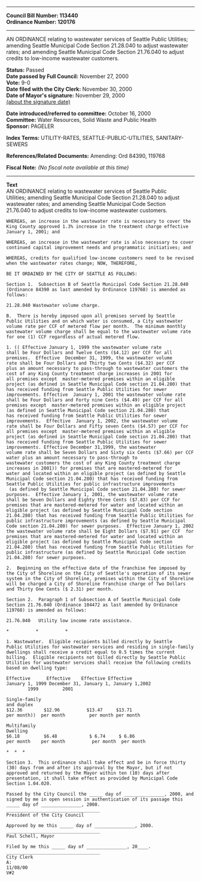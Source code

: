 * * * * *  
  
**Council Bill Number: [](#h0)[](#h2)113440**   
**Ordinance Number: 120176**  
  
* * * * *  
  
AN ORDINANCE relating to wastewater services of Seattle Public Utilities; amending Seattle Municipal Code Section 21.28.040 to adjust wastewater rates; and amending Seattle Municipal Code Section 21.76.040 to adjust credits to low-income wastewater customers.  
  
**Status:** Passed   
**Date passed by Full Council:** November 27, 2000   
**Vote:** 9-0   
**Date filed with the City Clerk:** November 30, 2000   
**Date of Mayor's signature:** November 29, 2000   
[(about the signature date)](/~public/approvaldate.htm)   
  
  
**Date introduced/referred to committee:** October 16, 2000   
**Committee:** Water Resources, Solid Waste and Public Health   
**Sponsor:** PAGELER   
  
**Index Terms:** UTILITY-RATES, SEATTLE-PUBLIC-UTILITIES, SANITARY-SEWERS  
  
**References/Related Documents:** Amending: Ord 84390, 119768  
  
**Fiscal Note:** *(No fiscal note available at this time)*  
  
* * * * *  
  
**Text**  
    AN ORDINANCE relating to wastewater services of Seattle Public  
    Utilities; amending Seattle Municipal Code Section 21.28.040 to adjust  
    wastewater rates; and amending Seattle Municipal Code Section  
    21.76.040 to adjust credits to low-income wastewater customers.  
  
    WHEREAS, an increase in the wastewater rate is necessary to cover the  
    King County approved 1.3% increase in the treatment charge effective  
    January 1, 2001; and  
  
    WHEREAS, an increase in the wastewater rate is also necessary to cover  
    continued capital improvement needs and programmatic initiatives; and  
  
    WHEREAS, credits for qualified low-income customers need to be revised  
    when the wastewater rates change; NOW, THEREFORE,  
  
    BE IT ORDAINED BY THE CITY OF SEATTLE AS FOLLOWS:  
  
    Section 1.  Subsection B of Seattle Municipal Code Section 21.28.040  
    (Ordinance 84390 as last amended by Ordinance 119768) is amended as  
    follows:  
  
    21.28.040 Wastewater volume charge.  
  
    B.  There is hereby imposed upon all premises served by Seattle  
    Public Utilities and on which water is consumed, a City wastewater  
    volume rate per CCF of metered flow per month.  The minimum monthly  
    wastewater volume charge shall be equal to the wastewater volume rate  
    for one (1) CCF regardless of actual metered flow.  
  
    1. (( Effective January 1, 1999 the wastewater volume rate  
    shall be Four Dollars and Twelve Cents ($4.12) per CCF for all  
    premises.  Effective  December 31, 1999, the wastewater volume  
    rate shall be Four Dollars and Thirty two Cents ($4.32) per CCF   
    plus an amount necessary to pass-through to wastewater customers the  
    cost of any King County treatment charge increases in 2001 for  
    all premises except  master-metered premises within an eligible  
    project (as defined in Seattle Municipal Code section 21.04.280) that  
    has received funding from Seattle Public Utilities for sewer  
    improvements. Effective  January 1, 2001 the wastewater volume rate  
    shall be Four Dollars and Forty nine Cents ($4.49) per CCF for all  
    premises except  master-metered premises within an eligible project  
    (as defined in Seattle Municipal Code section 21.04.280) that  
    has received funding from Seattle Public Utilities for sewer  
    improvements.  Effective  January 1, 2002, the wastewater volume  
    rate shall be Four Dollars and Fifty seven Cents ($4.57) per CCF for  
    all premises except  master-metered premises within an eligible  
    project (as defined in Seattle Municipal Code section 21.04.280) that  
    has received funding from Seattle Public Utilities for sewer  
    improvements. Effective December 31,1999, the wastewater  
    volume rate shall be Seven Dollars and Sixty six Cents ($7.66) per CCF  
    water plus an amount necessary to pass-through to  
    wastewater customers the cost of any King County treatment charge  
    increases in 2001)) for premises that are mastered-metered for  
    water and located within an eligible project (as defined by Seattle  
    Municipal Code section 21.04.280) that has received funding from  
    Seattle Public Utilities for public infrastructure improvements  
     (as defined by Seattle Municipal Code section 21.04.280) for sewer  
    purposes.  Effective January 1, 2001, the wastewater volume rate  
    shall be Seven Dollars and Eighty three Cents ($7.83) per CCF for  
    premises that are mastered-metered for water and located within an  
    eligible project (as defined by Seattle Municipal Code section  
    21.04.280) that has received funding from Seattle Public Utilities for  
    public infrastructure improvements (as defined by Seattle Municipal  
    Code section 21.04.280) for sewer purposes.  Effective January 1, 2002  
    the wastewater volume rate shall be Eight Dollars ($7.91) per CCF  for  
    premises that are mastered-metered for water and located within an  
    eligible project (as defined by Seattle Municipal Code section  
    21.04.280) that has received funding from Seattle Public Utilities for  
    public infrastructure (as defined by Seattle Municipal Code section  
    21.04.280) for sewer purposes.  
  
    2.  Beginning on the effective date of the franchise fee imposed by  
    the City of Shoreline on the City of Seattle's operation of its sewer  
    system in the City of Shoreline, premises within the City of Shoreline  
    will be charged a City of Shoreline franchise charge of Two Dollars  
    and Thirty One Cents ($ 2.31) per month.  
  
    Section 2.  Paragraph 1 of Subsection A of Seattle Municipal Code  
    Section 21.76.040 (Ordinance 104472 as last amended by Ordinance  
    119768) is amended as follows:  
  
    21.76.040   Utility low income rate assistance.  
  
    *          *          *  
  
    1. Wastewater.  Eligible recipients billed directly by Seattle  
    Public Utilities for wastewater services and residing in single-family  
    dwellings shall receive a credit equal to 0.5 times the current  
    billing.  Eligible recipients not billed directly by Seattle Public  
    Utilities for wastewater services shall receive the following credits  
    based on dwelling type:  
  
    Effective      Effective    Effective Effective  
    January 1, 1999 December 31, January 1, January 1,2002  
            1999         2001  
  
    Single-family  
    and duplex  
    $12.36        $12.96          $13.47     $13.71  
    per month))  per month         per month per month  
  
    Multifamily  
    Dwelling  
    $6.18         $6.48            $ 6.74     $ 6.86  
    per month    per month          per month  per month  
  
    *  *  *  
  
    Section 3.  This ordinance shall take effect and be in force thirty  
    (30) days from and after its approval by the Mayor, but if not  
    approved and returned by the Mayor within ten (10) days after  
    presentation, it shall take effect as provided by Municipal Code  
    Section 1.04.020.  
  
    Passed by the City Council the _____ day of _______________, 2000, and  
    signed by me in open session in authentication of its passage this  
    _____ day of _______________, 2000.  
    ___________________________________  
    President of the City Council  
  
    Approved by me this _____ day of _______________, 2000.  
    ___________________________________  
    Paul Schell, Mayor  
  
    Filed by me this _____ day of _______________, 20____.  
    ___________________________________  
    City Clerk  
    A:  
    11/08/00  
    V#2  
